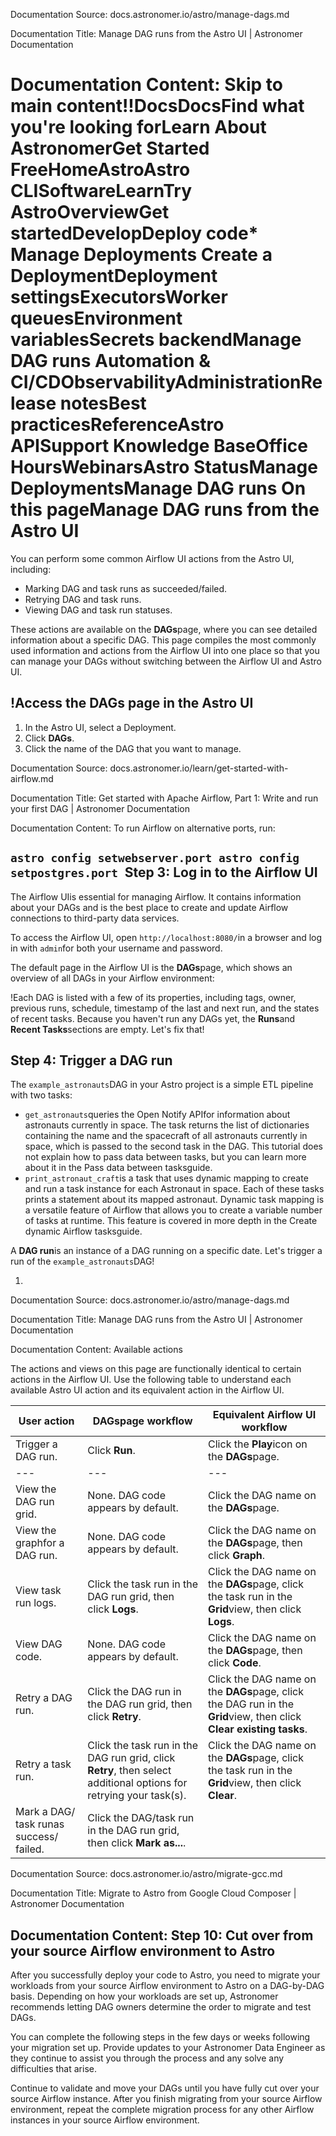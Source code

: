 Documentation Source:
docs.astronomer.io/astro/manage-dags.md

Documentation Title:
Manage DAG runs from the Astro UI | Astronomer Documentation

Documentation Content:
Skip to main content!!**Docs**DocsFind what you're looking forLearn About AstronomerGet Started FreeHomeAstroAstro CLISoftwareLearnTry AstroOverviewGet startedDevelopDeploy code* Manage Deployments
	Create a DeploymentDeployment settingsExecutorsWorker queuesEnvironment variablesSecrets backendManage DAG runs
Automation & CI/CDObservabilityAdministrationRelease notesBest practicesReferenceAstro APISupport Knowledge BaseOffice HoursWebinarsAstro StatusManage DeploymentsManage DAG runs
On this pageManage DAG runs from the Astro UI
=================================

You can perform some common Airflow UI actions from the Astro UI, including:

* Marking DAG and task runs as succeeded/failed.
* Retrying DAG and task runs.
* Viewing DAG and task run statuses.

These actions are available on the **DAGs**page, where you can see detailed information about a specific DAG. This page compiles the most commonly used information and actions from the Airflow UI into one place so that you can manage your DAGs without switching between the Airflow UI and Astro UI.

!Access the DAGs page in the Astro UI​
-------------------------------------

1. In the Astro UI, select a Deployment.
2. Click **DAGs**.
3. Click the name of the DAG that you want to manage.



Documentation Source:
docs.astronomer.io/learn/get-started-with-airflow.md

Documentation Title:
Get started with Apache Airflow, Part 1: Write and run your first DAG | Astronomer Documentation

Documentation Content:
To run Airflow on alternative ports, run:

`astro config setwebserver.port astro config setpostgres.port `Step 3: Log in to the Airflow UI​
---------------------------------

The Airflow UIis essential for managing Airflow. It contains information about your DAGs and is the best place to create and update Airflow connections to third-party data services.

To access the Airflow UI, open `http://localhost:8080/`in a browser and log in with `admin`for both your username and password.

The default page in the Airflow UI is the **DAGs**page, which shows an overview of all DAGs in your Airflow environment:

!Each DAG is listed with a few of its properties, including tags, owner, previous runs, schedule, timestamp of the last and next run, and the states of recent tasks. Because you haven't run any DAGs yet, the **Runs**and **Recent Tasks**sections are empty. Let's fix that!

Step 4: Trigger a DAG run​
--------------------------

The `example_astronauts`DAG in your Astro project is a simple ETL pipeline with two tasks:

* `get_astronauts`queries the Open Notify APIfor information about astronauts currently in space. The task returns the list of dictionaries containing the name and the spacecraft of all astronauts currently in space, which is passed to the second task in the DAG. This tutorial does not explain how to pass data between tasks, but you can learn more about it in the Pass data between tasksguide.
* `print_astronaut_craft`is a task that uses dynamic mapping to create and run a task instance for each Astronaut in space. Each of these tasks prints a statement about its mapped astronaut. Dynamic task mapping is a versatile feature of Airflow that allows you to create a variable number of tasks at runtime. This feature is covered in more depth in the Create dynamic Airflow tasksguide.

A **DAG run**is an instance of a DAG running on a specific date. Let's trigger a run of the `example_astronauts`DAG!

1.



Documentation Source:
docs.astronomer.io/astro/manage-dags.md

Documentation Title:
Manage DAG runs from the Astro UI | Astronomer Documentation

Documentation Content:
Available actions​

The actions and views on this page are functionally identical to certain actions in the Airflow UI. Use the following table to understand each available Astro UI action and its equivalent action in the Airflow UI.



| User action | **DAGs**page workflow | Equivalent Airflow UI workflow |
| --- | --- | --- |
| Trigger a DAG run. | Click **Run**. | Click the **Play**icon on the **DAGs**page. |
| --- | --- | --- |
| View the DAG run grid. | None. DAG code appears by default. | Click the DAG name on the **DAGs**page. |
| View the graphfor a DAG run. | None. DAG code appears by default. | Click the DAG name on the **DAGs**page, then click **Graph**. |
| View task run logs. | Click the task run in the DAG run grid, then click **Logs**. | Click the DAG name on the **DAGs**page, click the task run in the **Grid**view, then click **Logs**. |
| View DAG code. | None. DAG code appears by default. | Click the DAG name on the **DAGs**page, then click **Code**. |
| Retry a DAG run. | Click the DAG run in the DAG run grid, then click **Retry**. | Click the DAG name on the **DAGs**page, click the DAG run in the **Grid**view, then click **Clear existing tasks**. |
| Retry a task run. | Click the task run in the DAG run grid, click **Retry**, then select additional options for retrying your task(s). | Click the DAG name on the **DAGs**page, click the task run in the **Grid**view, then click **Clear**. |
| Mark a DAG/ task runas success/ failed. | Click the DAG/task run in the DAG run grid, then click **Mark as...**.



Documentation Source:
docs.astronomer.io/astro/migrate-gcc.md

Documentation Title:
Migrate to Astro from Google Cloud Composer | Astronomer Documentation

Documentation Content:
Step 10: Cut over from your source Airflow environment to Astro​
----------------------------------------------------------------

After you successfully deploy your code to Astro, you need to migrate your workloads from your source Airflow environment to Astro on a DAG-by-DAG basis. Depending on how your workloads are set up, Astronomer recommends letting DAG owners determine the order to migrate and test DAGs.

You can complete the following steps in the few days or weeks following your migration set up. Provide updates to your Astronomer Data Engineer as they continue to assist you through the process and any solve any difficulties that arise.

Continue to validate and move your DAGs until you have fully cut over your source Airflow instance. After you finish migrating from your source Airflow environment, repeat the complete migration process for any other Airflow instances in your source Airflow environment.



